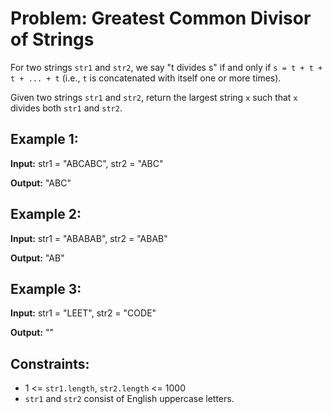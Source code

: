 # Problem: Greatest Common Divisor of Strings

For two strings `str1` and `str2`, we say "t divides s" if and only if `s = t + t + t + ... + t` (i.e., `t` is concatenated with itself one or more times).

Given two strings `str1` and `str2`, return the largest string `x` such that `x` divides both `str1` and `str2`.

## Example 1:

**Input:** 
str1 = "ABCABC", str2 = "ABC"

**Output:** 
"ABC"

## Example 2:

**Input:** 
str1 = "ABABAB", str2 = "ABAB"

**Output:** 
"AB"

## Example 3:

**Input:** 
str1 = "LEET", str2 = "CODE"

**Output:** 
""

## Constraints:

- 1 <= `str1.length`, `str2.length` <= 1000
- `str1` and `str2` consist of English uppercase letters.
